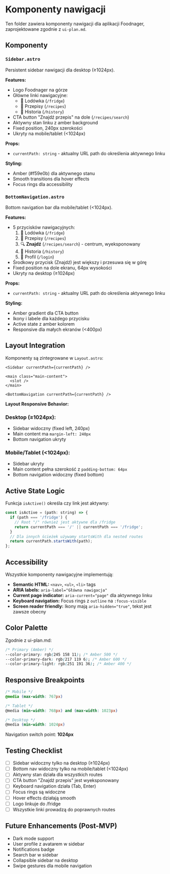 # Komponenty nawigacji

Ten folder zawiera komponenty nawigacji dla aplikacji Foodnager, zaprojektowane zgodnie z `ui-plan.md`.

## Komponenty

### `Sidebar.astro`

Persistent sidebar nawigacji dla desktop (≥1024px).

**Features:**
- Logo Foodnager na górze
- Główne linki nawigacyjne:
  - 🧊 Lodówka (`/fridge`)
  - 📖 Przepisy (`/recipes`)
  - 📜 Historia (`/history`)
- CTA button "Znajdź przepis" na dole (`/recipes/search`)
- Aktywny stan linku z amber background
- Fixed position, 240px szerokości
- Ukryty na mobile/tablet (<1024px)

**Props:**
- `currentPath: string` - aktualny URL path do określenia aktywnego linku

**Styling:**
- Amber (#f59e0b) dla aktywnego stanu
- Smooth transitions dla hover effects
- Focus rings dla accessibility

### `BottomNavigation.astro`

Bottom navigation bar dla mobile/tablet (<1024px).

**Features:**
- 5 przycisków nawigacyjnych:
  1. 🧊 Lodówka (`/fridge`)
  2. 📖 Przepisy (`/recipes`)
  3. 🔍 **Znajdź** (`/recipes/search`) - centrum, wyeksponowany
  4. 📜 Historia (`/history`)
  5. 👤 Profil (`/login`)
- Środkowy przycisk (Znajdź) jest większy i przesuwa się w górę
- Fixed position na dole ekranu, 64px wysokości
- Ukryty na desktop (≥1024px)

**Props:**
- `currentPath: string` - aktualny URL path do określenia aktywnego linku

**Styling:**
- Amber gradient dla CTA button
- Ikony i labele dla każdego przycisku
- Active state z amber kolorem
- Responsive dla małych ekranów (<400px)

## Layout Integration

Komponenty są zintegrowane w `Layout.astro`:

```astro
<Sidebar currentPath={currentPath} />

<main class="main-content">
  <slot />
</main>

<BottomNavigation currentPath={currentPath} />
```

**Layout Responsive Behavior:**

### Desktop (≥1024px):
- Sidebar widoczny (fixed left, 240px)
- Main content ma `margin-left: 240px`
- Bottom navigation ukryty

### Mobile/Tablet (<1024px):
- Sidebar ukryty
- Main content pełna szerokość z `padding-bottom: 64px`
- Bottom navigation widoczny (fixed bottom)

## Active State Logic

Funkcja `isActive()` określa czy link jest aktywny:

```javascript
const isActive = (path: string) => {
  if (path === '/fridge') {
    // Root "/" również jest aktywne dla /fridge
    return currentPath === '/' || currentPath === '/fridge';
  }
  // Dla innych ścieżek używamy startsWith dla nested routes
  return currentPath.startsWith(path);
};
```

## Accessibility

Wszystkie komponenty nawigacyjne implementują:

- **Semantic HTML:** `<nav>`, `<ul>`, `<li>` tags
- **ARIA labels:** `aria-label="Główna nawigacja"`
- **Current page indicator:** `aria-current="page"` dla aktywnego linku
- **Keyboard navigation:** Focus rings z `outline` na `:focus-visible`
- **Screen reader friendly:** Ikony mają `aria-hidden="true"`, tekst jest zawsze obecny

## Color Palette

Zgodnie z ui-plan.md:

```css
/* Primary (Amber) */
--color-primary: rgb(245 158 11); /* Amber 500 */
--color-primary-dark: rgb(217 119 6); /* Amber 600 */
--color-primary-light: rgb(251 191 36); /* Amber 400 */
```

## Responsive Breakpoints

```css
/* Mobile */
@media (max-width: 767px)

/* Tablet */
@media (min-width: 768px) and (max-width: 1023px)

/* Desktop */
@media (min-width: 1024px)
```

Navigation switch point: **1024px**

## Testing Checklist

- [ ] Sidebar widoczny tylko na desktop (≥1024px)
- [ ] Bottom nav widoczny tylko na mobile/tablet (<1024px)
- [ ] Aktywny stan działa dla wszystkich routes
- [ ] CTA button "Znajdź przepis" jest wyeksponowany
- [ ] Keyboard navigation działa (Tab, Enter)
- [ ] Focus rings są widoczne
- [ ] Hover effects działają smooth
- [ ] Logo linkuje do /fridge
- [ ] Wszystkie linki prowadzą do poprawnych routes

## Future Enhancements (Post-MVP)

- Dark mode support
- User profile z avatarem w sidebar
- Notifications badge
- Search bar w sidebar
- Collapsible sidebar na desktop
- Swipe gestures dla mobile navigation

